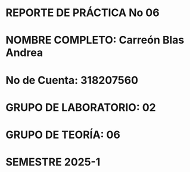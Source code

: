   # REPORTE DE PRÁCTICA No 06

# NOMBRE COMPLETO: Carreón Blas Andrea
# No de Cuenta: 318207560
# GRUPO DE LABORATORIO: 02
# GRUPO DE TEORÍA: 06
# SEMESTRE 2025-1
